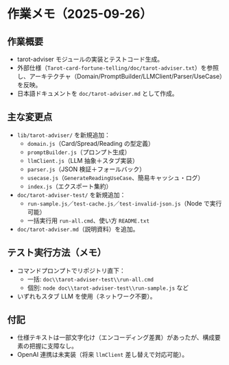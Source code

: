 # 作業メモ（2025-09-26）

## 作業概要
- tarot-adviser モジュールの実装とテストコード生成。
- 外部仕様（`Tarot-card-fortune-telling/doc/tarot-adviser.txt`）を参照し、アーキテクチャ（Domain/PromptBuilder/LLMClient/Parser/UseCase）を反映。
- 日本語ドキュメントを `doc/tarot-adviser.md` として作成。

## 主な変更点
- `lib/tarot-adviser/` を新規追加：
  - `domain.js`（Card/Spread/Reading の型定義）
  - `promptBuilder.js`（プロンプト生成）
  - `llmClient.js`（LLM 抽象＋スタブ実装）
  - `parser.js`（JSON 検証＋フォールバック）
  - `usecase.js`（`GenerateReadingUseCase`、簡易キャッシュ・ログ）
  - `index.js`（エクスポート集約）
- `doc/tarot-adviser-test/` を新規追加：
  - `run-sample.js`／`test-cache.js`／`test-invalid-json.js`（Node で実行可能）
  - 一括実行用 `run-all.cmd`、使い方 `README.txt`
- `doc/tarot-adviser.md`（説明資料）を追加。

## テスト実行方法（メモ）
- コマンドプロンプトでリポジトリ直下：
  - 一括: `doc\\tarot-adviser-test\\run-all.cmd`
  - 個別: `node doc\\tarot-adviser-test\\run-sample.js` など
- いずれもスタブ LLM を使用（ネットワーク不要）。

## 付記
- 仕様テキストは一部文字化け（エンコーディング差異）があったが、構成要素の把握に支障なし。
- OpenAI 連携は未実装（将来 `llmClient` 差し替えで対応可能）。

